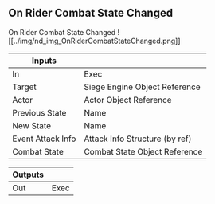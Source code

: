 ## On Rider Combat State Changed
On Rider Combat State Changed
![[../img/nd_img_OnRiderCombatStateChanged.png]]

|Inputs||
|--|--|
| In | Exec |
| Target | Siege Engine Object Reference |
| Actor | Actor Object Reference |
| Previous State | Name |
| New State | Name |
| Event Attack Info | Attack Info Structure (by ref) |
| Combat State | Combat State Object Reference |

|Outputs||
|--|--|
| Out | Exec |

